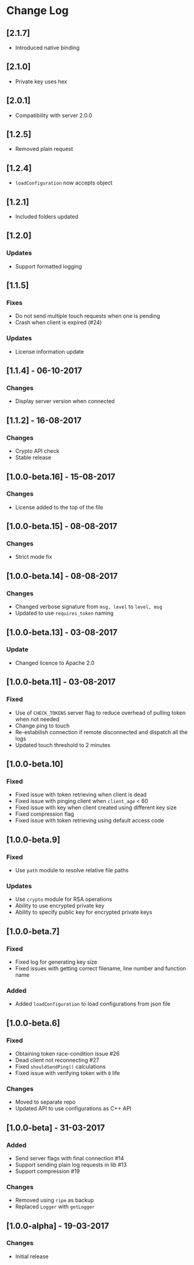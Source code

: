# Change Log

## [2.1.7]
- Introduced native binding

## [2.1.0]
- Private key uses hex

## [2.0.1]
- Compatibility with server 2.0.0

## [1.2.5]
- Removed plain request

## [1.2.4]
 - `loadConfiguration` now accepts object

## [1.2.1]
 - Included folders updated

## [1.2.0]
### Updates
- Support formatted logging

## [1.1.5]
### Fixes
- Do not send multiple touch requests when one is pending
- Crash when client is expired (#24)

### Updates
- License information update

## [1.1.4] - 06-10-2017
### Changes
- Display server version when connected

## [1.1.2] - 16-08-2017
### Changes
- Crypto API check
- Stable release

## [1.0.0-beta.16] - 15-08-2017
### Changes
- License added to the top of the file

## [1.0.0-beta.15] - 08-08-2017
### Changes
- Strict mode fix

## [1.0.0-beta.14] - 08-08-2017
### Changes
- Changed verbose signature from `msg, level` to `level, msg`
- Updated to use `requires_token` naming

## [1.0.0-beta.13] - 03-08-2017
### Update
- Changed licence to Apache 2.0

## [1.0.0-beta.11] - 03-08-2017
### Fixed
- Use of `CHECK_TOKENS` server flag to reduce overhead of pulling token when not needed
- Change ping to touch
- Re-estabilish connection if remote disconnected and dispatch all the logs
- Updated touch threshold to 2 minutes

## [1.0.0-beta.10]
### Fixed
- Fixed issue with token retrieving when client is dead
- Fixed issue with pinging client when `client_age` < 60
- Fixed issue with key when client created using different key size
- Fixed compression flag
- Fixed issue with token retrieving using default access code

## [1.0.0-beta.9]
### Fixed
- Use `path` module to resolve relative file paths

### Updates
- Use `crypto` module for RSA operations
- Ability to use encrypted private key
- Ability to specify public key for encrypted private keys

## [1.0.0-beta.7]
### Fixed
- Fixed log for generating key size
- Fixed issues with getting correct filename, line number and function name

### Added
- Added `loadConfiguration` to load configurations from json file

## [1.0.0-beta.6]
### Fixed
- Obtaining token race-condition issue #26
- Dead client not reconnecting #27
- Fixed `shouldSendPing()` calculations
- Fixed issue with verifying token with `0` life

### Changes
- Moved to separate repo
- Updated API to use configurations as C++ API

## [1.0.0-beta] - 31-03-2017
### Added
- Send server flags with final connection #14
- Support sending plain log requests in lib #13
- Support compression #19

### Changes
- Removed using `ripe` as backup
- Replaced `Logger` with `getLogger`

## [1.0.0-alpha] - 19-03-2017
### Changes
 - Initial release
